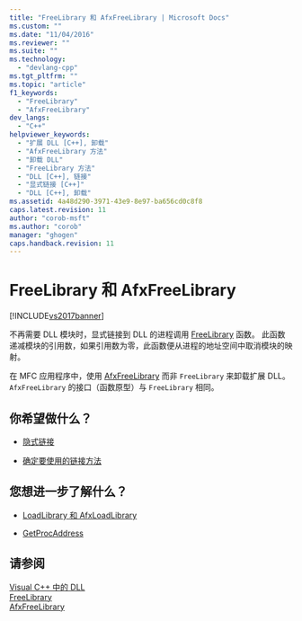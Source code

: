 ```yaml
---
title: "FreeLibrary 和 AfxFreeLibrary | Microsoft Docs"
ms.custom: ""
ms.date: "11/04/2016"
ms.reviewer: ""
ms.suite: ""
ms.technology: 
  - "devlang-cpp"
ms.tgt_pltfrm: ""
ms.topic: "article"
f1_keywords: 
  - "FreeLibrary"
  - "AfxFreeLibrary"
dev_langs: 
  - "C++"
helpviewer_keywords: 
  - "扩展 DLL [C++], 卸载"
  - "AfxFreeLibrary 方法"
  - "卸载 DLL"
  - "FreeLibrary 方法"
  - "DLL [C++], 链接"
  - "显式链接 [C++]"
  - "DLL [C++], 卸载"
ms.assetid: 4a48d290-3971-43e9-8e97-ba656cd0c8f8
caps.latest.revision: 11
author: "corob-msft"
ms.author: "corob"
manager: "ghogen"
caps.handback.revision: 11
---
```

# FreeLibrary 和 AfxFreeLibrary
[!INCLUDE[vs2017banner](../assembler/inline/includes/vs2017banner.md)]

不再需要 DLL 模块时，显式链接到 DLL 的进程调用 [FreeLibrary](http://go.microsoft.com/fwlink/p/?LinkID=259188) 函数。  此函数递减模块的引用数，如果引用数为零，此函数便从进程的地址空间中取消模块的映射。  
  
 在 MFC 应用程序中，使用 [AfxFreeLibrary](../Topic/AfxFreeLibrary.md) 而非 `FreeLibrary` 来卸载扩展 DLL。  `AfxFreeLibrary` 的接口（函数原型）与 `FreeLibrary` 相同。  
  
## 你希望做什么？  
  
-   [隐式链接](../build/linking-implicitly.md)  
  
-   [确定要使用的链接方法](../build/determining-which-linking-method-to-use.md)  
  
## 您想进一步了解什么？  
  
-   [LoadLibrary 和 AfxLoadLibrary](../build/loadlibrary-and-afxloadlibrary.md)  
  
-   [GetProcAddress](../build/getprocaddress.md)  
  
## 请参阅  
 [Visual C\+\+ 中的 DLL](../build/dlls-in-visual-cpp.md)   
 [FreeLibrary](http://go.microsoft.com/fwlink/p/?LinkID=259188)   
 [AfxFreeLibrary](../Topic/AfxFreeLibrary.md)